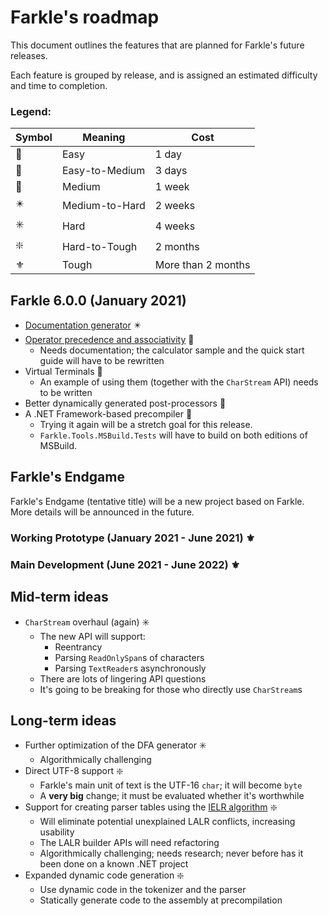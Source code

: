 # Farkle's roadmap

This document outlines the features that are planned for Farkle's future releases.

Each feature is grouped by release, and is assigned an estimated difficulty and time to completion.

### Legend:

|Symbol|Meaning|Cost|
|------|-------|----|
|🔰|Easy|1 day|
|🔺|Easy-to-Medium|3 days|
|💠|Medium|1 week|
|✴️|Medium-to-Hard|2 weeks|
|✳️|Hard|4 weeks|
|❇️|Hard-to-Tough|2 months|
|⚜️|Tough|More than 2 months|

## Farkle 6.0.0 (January 2021)

* [Documentation generator](https://github.com/teo-tsirpanis/Farkle/issues/12) ✴️
* [Operator precedence and associativity](https://github.com/teo-tsirpanis/Farkle/issues/10) 💠
    * Needs documentation; the calculator sample and the quick start guide will have to be rewritten
* Virtual Terminals 🔺
    * An example of using them (together with the `CharStream` API) needs to be written
* Better dynamically generated post-processors 🔺
* A .NET Framework-based precompiler 💠
    * Trying it again will be a stretch goal for this release.
    * `Farkle.Tools.MSBuild.Tests` will have to build on both editions of MSBuild.

## Farkle's Endgame

Farkle's Endgame (tentative title) will be a new project based on Farkle. More details will be announced in the future.

### Working Prototype (January 2021 - June 2021) ⚜️

### Main Development (June 2021 - June 2022) ⚜️

## Mid-term ideas

* `CharStream` overhaul (again) ✳️
    * The new API will support:
        * Reentrancy
        * Parsing `ReadOnlySpan`s of characters
        * Parsing `TextReader`s asynchronously
    * There are lots of lingering API questions
    * It's going to be breaking for those who directly use `CharStream`s

## Long-term ideas

* Further optimization of the DFA generator ✳️
    * Algorithmically challenging
* Direct UTF-8 support ❇️
    * Farkle's main unit of text is the UTF-16 `char`; it will become `byte`
    * A __very big__ change; it must be evaluated whether it's worthwhile
* Support for creating parser tables using the [IELR algorithm](https://www.sciencedirect.com/science/article/pii/S0167642309001191) ❇️
    * Will eliminate potential unexplained LALR conflicts, increasing usability
    * The LALR builder APIs will need refactoring
    * Algorithmically challenging; needs research; never before has it been done on a known .NET project
* Expanded dynamic code generation ❇️
    * Use dynamic code in the tokenizer and the parser
    * Statically generate code to the assembly at precompilation
